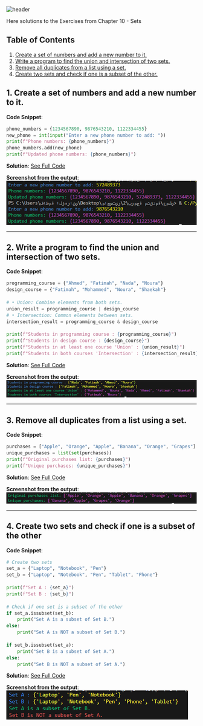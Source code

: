 ![header](https://capsule-render.vercel.app/api?type=waving&height=300&color=gradient&customColorList=16&text=Exercises%20of%20Chapter%2010&fontSize=61&animation=twinkling)

Here solutions to the Exercises from Chapter 10 - Sets

<!-- To reach the practical application during the lecture [Click here](https://github.com/FatimaALzahrani/Advanced-Programming-in-AI/blob/main/Lecture10/practical.ipynb) -->

## Table of Contents

1.  [Create a set of numbers and add a new number to it.](#ex1_1)
2.  [Write a program to find the union and intersection of two sets.](#ex1_2)
3.  [Remove all duplicates from a list using a set.](##ex1_3)
4.  [Create two sets and check if one is a subset of the other.](##ex1_4)

## 1. Create a set of numbers and add a new number to it.<a name="ex1_1"></a>

**Code Snippet**:

```python
phone_numbers = {1234567890, 9876543210, 1122334455}
new_phone = int(input("Enter a new phone number to add: "))
print(f"Phone numbers: {phone_numbers}")
phone_numbers.add(new_phone)
print(f"Updated phone numbers: {phone_numbers}")
```

**Solution**: [See Full Code](https://github.com/FatimaALzahrani/Advanced-Programming-in-AI/blob/main/Lecture10/Exercise1.py)

**Screenshot from the output**:
![alt text](https://github.com/FatimaALzahrani/Advanced-Programming-in-AI/blob/main/Lecture10/Screenshots/image.png)

<hr/>

## 2. Write a program to find the union and intersection of two sets.<a name="ex1_2"></a>

**Code Snippet**:

```python
programming_course = {"Ahmed", "Fatimah", "Nada", "Noura"}
design_course = {"Fatimah", "Mohammed", "Noura", "Shaekah"}

# • Union: Combine elements from both sets.
union_result = programming_course | design_course
# • Intersection: Common elements between sets.
intersection_result = programming_course & design_course

print(f"Students in programming course : {programming_course}")
print(f"Students in design course : {design_course}")
print(f"Students in at least one course 'Union' : {union_result}")
print(f"Students in both courses 'Intersection' : {intersection_result}")
```

**Solution**: [See Full Code](https://github.com/FatimaALzahrani/Advanced-Programming-in-AI/blob/main/Lecture10/Exercise2.py)

**Screenshot from the output**:
![alt text](https://github.com/FatimaALzahrani/Advanced-Programming-in-AI/blob/main/Lecture10/Screenshots/image-1.png)

<hr/>

## 3. Remove all duplicates from a list using a set.<a name="ex1_3"></a>

**Code Snippet**:

```python
purchases = ["Apple", "Orange", "Apple", "Banana", "Orange", "Grapes"]
unique_purchases = list(set(purchases))
print(f"Original purchases list: {purchases}")
print(f"Unique purchases: {unique_purchases}")
```

**Solution**: [See Full Code](https://github.com/FatimaALzahrani/Advanced-Programming-in-AI/blob/main/Lecture10/Exercise3.py)

**Screenshot from the output**:
![alt text](https://github.com/FatimaALzahrani/Advanced-Programming-in-AI/blob/main/Lecture10/Screenshots/image-2.png)

<hr/>

## 4. Create two sets and check if one is a subset of the other<a name="ex1_4"></a>

**Code Snippet**:

```python
# Create two sets
set_a = {"Laptop", "Notebook", "Pen"}
set_b = {"Laptop", "Notebook", "Pen", "Tablet", "Phone"}

print(f"Set A : {set_a}")
print(f"Set B : {set_b}")

# Check if one set is a subset of the other
if set_a.issubset(set_b):
    print("Set A is a subset of Set B.")
else:
    print("Set A is NOT a subset of Set B.")

if set_b.issubset(set_a):
    print("Set B is a subset of Set A.")
else:
    print("Set B is NOT a subset of Set A.")
```

**Solution**: [See Full Code](https://github.com/FatimaALzahrani/Advanced-Programming-in-AI/blob/main/Lecture10/Exercise4.py)

**Screenshot from the output**:
![alt text](https://github.com/FatimaALzahrani/Advanced-Programming-in-AI/blob/main/Lecture10/Screenshots/image-3.png)

